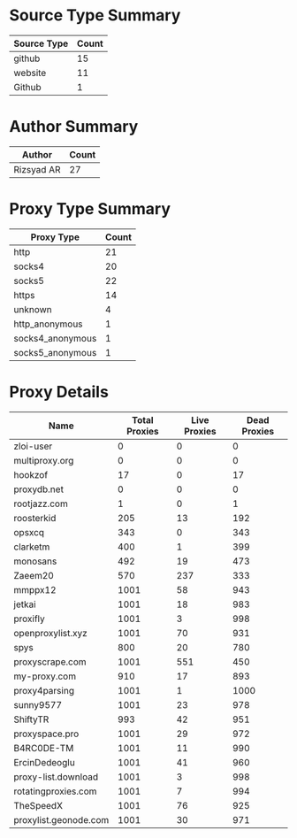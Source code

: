 # Source Type Summary

| Source Type | Count |
|-------------|-------|
| github | 15 |
| website | 11 |
| Github | 1 |


# Author Summary

| Author | Count |
|--------|-------|
| Rizsyad AR | 27 |


# Proxy Type Summary

| Proxy Type | Count |
|------------|-------|
| http | 21 |
| socks4 | 20 |
| socks5 | 22 |
| https | 14 |
| unknown | 4 |
| http_anonymous | 1 |
| socks4_anonymous | 1 |
| socks5_anonymous | 1 |


# Proxy Details

| Name | Total Proxies | Live Proxies | Dead Proxies |
|------|---------------|--------------|---------------|
| zloi-user | 0 | 0 | 0 |
| multiproxy.org | 0 | 0 | 0 |
| hookzof | 17 | 0 | 17 |
| proxydb.net | 0 | 0 | 0 |
| rootjazz.com | 1 | 0 | 1 |
| roosterkid | 205 | 13 | 192 |
| opsxcq | 343 | 0 | 343 |
| clarketm | 400 | 1 | 399 |
| monosans | 492 | 19 | 473 |
| Zaeem20 | 570 | 237 | 333 |
| mmppx12 | 1001 | 58 | 943 |
| jetkai | 1001 | 18 | 983 |
| proxifly | 1001 | 3 | 998 |
| openproxylist.xyz | 1001 | 70 | 931 |
| spys | 800 | 20 | 780 |
| proxyscrape.com | 1001 | 551 | 450 |
| my-proxy.com | 910 | 17 | 893 |
| proxy4parsing | 1001 | 1 | 1000 |
| sunny9577 | 1001 | 23 | 978 |
| ShiftyTR | 993 | 42 | 951 |
| proxyspace.pro | 1001 | 29 | 972 |
| B4RC0DE-TM | 1001 | 11 | 990 |
| ErcinDedeoglu | 1001 | 41 | 960 |
| proxy-list.download | 1001 | 3 | 998 |
| rotatingproxies.com | 1001 | 7 | 994 |
| TheSpeedX | 1001 | 76 | 925 |
| proxylist.geonode.com | 1001 | 30 | 971 |

